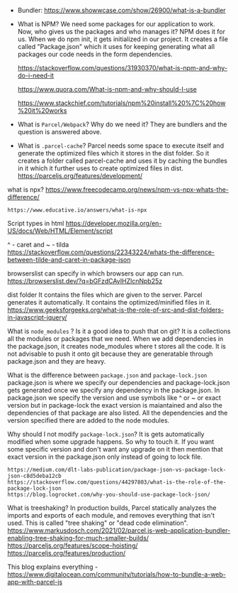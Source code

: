 - Bundler: https://www.showwcase.com/show/26900/what-is-a-bundler

- What is NPM?
    We need some packages for our application to work. Now, who gives us the packages and who manages it?
    NPM does it for us.
    When we do npm init, it gets initialized in our project. It creates a file called "Package.json" which it uses for keeping generating what all packages our code needs in the form dependencies.

    https://stackoverflow.com/questions/31930370/what-is-npm-and-why-do-i-need-it

    https://www.quora.com/What-is-npm-and-why-should-I-use

    https://www.stackchief.com/tutorials/npm%20install%20%7C%20how%20it%20works

- What is `Parcel/Webpack`? Why do we need it?
    They are bundlers and the question is answered above.

- What is `.parcel-cache`?
    Parcel needs some space to execute itself and generate the optimized files which it stores in the dist folder.
    So it creates a folder called parcel-cache and uses it by caching the bundles in it which it further uses to create optimized files in dist.
    https://parceljs.org/features/development/

what is npx?
    https://www.freecodecamp.org/news/npm-vs-npx-whats-the-difference/

    https://www.educative.io/answers/what-is-npx

Script types in html
    https://developer.mozilla.org/en-US/docs/Web/HTML/Element/script

^ - caret and ~ - tilda
    https://stackoverflow.com/questions/22343224/whats-the-difference-between-tilde-and-caret-in-package-json

browserslist
    can specify in which browsers our app can run.
    https://browserslist.dev/?q=bGFzdCAyIHZlcnNpb25z

dist folder
    It contains the files which are given to the server. Parcel generates it automatically. It contains the optimized/minified files in it.
    https://www.geeksforgeeks.org/what-is-the-role-of-src-and-dist-folders-in-javascript-jquery/

What is `node_modules` ? Is it a good idea to push that on git?
    It is a collections all the modules or packages that we need. When we add dependencies in the package.json, it creates node_modules
    where t stores all the code.
    It is not advisable to push it onto git because they are generatable through package.json and they are heavy.

What is the difference between `package.json` and `package-lock.json`
    package.json is where we specify our dependencies and package-lock.json gets generated once we specify any dependency in the package.json.
    In package.json we specify the version and use symbols like ^ or ~ or exact version but in package-lock the exact version is maiantained and also the dependencies of that package are also listed.
    All the dependencies and the version specified there are added to the node modules.

Why should I not modify `package-lock.json`?
    It is gets automatically modified when some upgrade happens. So why to touch it.
    If you want some specific version and don't want any upgrade on it then mention that exact version in the package.json only instead of going to lock file.

    https://medium.com/dlt-labs-publication/package-json-vs-package-lock-json-c8d5deba12cb
    https://stackoverflow.com/questions/44297803/what-is-the-role-of-the-package-lock-json
    https://blog.logrocket.com/why-you-should-use-package-lock-json/

What is treeshaking?
    In production builds, Parcel statically analyzes the imports and exports of each module, and removes everything that isn't used. This is called "tree shaking" or "dead code elimination".
    https://www.markusdosch.com/2021/02/parcel.js-web-application-bundler-enabling-tree-shaking-for-much-smaller-builds/
    https://parceljs.org/features/scope-hoisting/
    https://parceljs.org/features/production/

This blog explains everything -
    https://www.digitalocean.com/community/tutorials/how-to-bundle-a-web-app-with-parcel-js